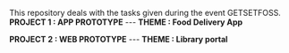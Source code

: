 
This repository deals with the tasks given during the event GETSETFOSS.
**PROJECT 1 :   APP PROTOTYPE**
 --- **THEME : Food Delivery App**


**PROJECT 2 :  WEB PROTOTYPE**
 --- **THEME : Library portal**
